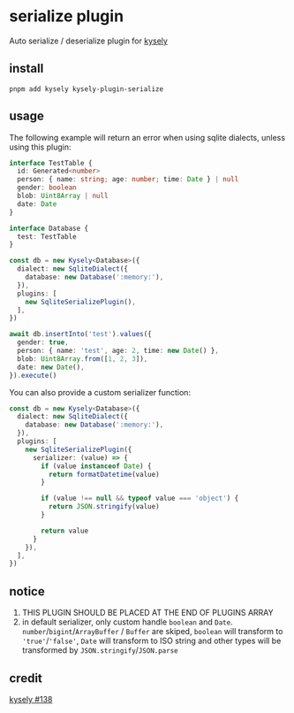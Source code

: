 # serialize plugin

Auto serialize / deserialize plugin for [kysely](https://github.com/kysely-org/kysely)

## install

```shell
pnpm add kysely kysely-plugin-serialize
```

## usage

The following example will return an error when using sqlite dialects, unless using this plugin:

```ts
interface TestTable {
  id: Generated<number>
  person: { name: string; age: number; time: Date } | null
  gender: boolean
  blob: Uint8Array | null
  date: Date
}

interface Database {
  test: TestTable
}

const db = new Kysely<Database>({
  dialect: new SqliteDialect({
    database: new Database(':memory:'),
  }),
  plugins: [
    new SqliteSerializePlugin(),
  ],
})

await db.insertInto('test').values({
  gender: true,
  person: { name: 'test', age: 2, time: new Date() },
  blob: Uint8Array.from([1, 2, 3]),
  date: new Date(),
}).execute()
```

You can also provide a custom serializer function:

```ts
const db = new Kysely<Database>({
  dialect: new SqliteDialect({
    database: new Database(':memory:'),
  }),
  plugins: [
    new SqliteSerializePlugin({
      serializer: (value) => {
        if (value instanceof Date) {
          return formatDatetime(value)
        }

        if (value !== null && typeof value === 'object') {
          return JSON.stringify(value)
        }

        return value
      }
    }),
  ],
})
```

## notice

1. THIS PLUGIN SHOULD BE PLACED AT THE END OF PLUGINS ARRAY
2. in default serializer, only custom handle `boolean` and `Date`. `number`/`bigint`/`ArrayBuffer` / `Buffer` are skiped, `boolean` will transform to `'true'`/`'false'`, `Date` will transform to ISO string and other types will be transformed by `JSON.stringify`/`JSON.parse`

## credit

[kysely #138](https://github.com/koskimas/kysely/pull/138)